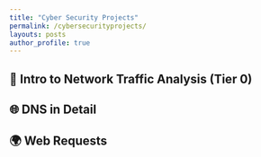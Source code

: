```yaml
---
title: "Cyber Security Projects"
permalink: /cybersecurityprojects/
layouts: posts
author_profile: true
---
```

## 📡 Intro to Network Traffic Analysis (Tier 0)

## 🌐 DNS in Detail

## 🌍 Web Requests
